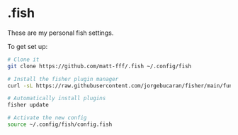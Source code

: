 # .fish

These are my personal fish settings.

To get set up:

```bash
# Clone it
git clone https://github.com/matt-fff/.fish ~/.config/fish

# Install the fisher plugin manager
curl -sL https://raw.githubusercontent.com/jorgebucaran/fisher/main/functions/fisher.fish | source && fisher install jorgebucaran/fisher

# Automatically install plugins
fisher update

# Activate the new config
source ~/.config/fish/config.fish
```
